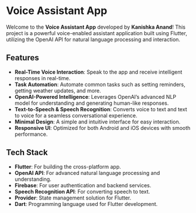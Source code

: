 <h1>Voice Assistant App</h1>

<p>Welcome to the <strong>Voice Assistant App</strong> developed by <strong>Kanishka Anand</strong>! This project is a powerful voice-enabled assistant application built using Flutter, utilizing the OpenAI API for natural language processing and interaction.</p>

<h2>Features</h2>
<ul>
  <li><strong>Real-Time Voice Interaction</strong>: Speak to the app and receive intelligent responses in real-time.</li>
  <li><strong>Task Automation</strong>: Automate common tasks such as setting reminders, getting weather updates, and more.</li>
  <li><strong>OpenAI-Powered Intelligence</strong>: Leverages OpenAI’s advanced NLP model for understanding and generating human-like responses.</li>
  <li><strong>Text-to-Speech & Speech Recognition</strong>: Converts voice to text and text to voice for a seamless conversational experience.</li>
  <li><strong>Minimal Design</strong>: A simple and intuitive interface for easy interaction.</li>
  <li><strong>Responsive UI</strong>: Optimized for both Android and iOS devices with smooth performance.</li>
</ul>

<h2>Tech Stack</h2>
<ul>
  <li><strong>Flutter</strong>: For building the cross-platform app.</li>
  <li><strong>OpenAI API</strong>: For advanced natural language processing and understanding.</li>
  <li><strong>Firebase</strong>: For user authentication and backend services.</li>
  <li><strong>Speech Recognition API</strong>: For converting speech to text.</li>
  <li><strong>Provider</strong>: State management solution for Flutter.</li>
  <li><strong>Dart</strong>: Programming language used for Flutter development.</li>
</ul>
